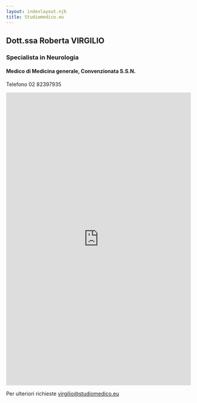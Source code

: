 ```yaml
---
layout: indexlayout.njk
title: Studiomedico.eu
---
```



## Dott.ssa Roberta VIRGILIO

### Specialista in Neurologia 

#### Medico di Medicina generale, Convenzionata S.S.N. 

Telefono 02 82397935

<iframe src="https://koalendar.com/e/visita-medica-dottssa-virgilio-roberta?embed=true" width="100%" height="800px" frameborder="0"></iframe>

Per ulteriori richieste virgilio@studiomedico.eu



